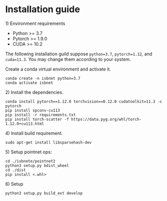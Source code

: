 # Installation guide

1\) Environment requirements

* Python >= 3.7
* Pytorch >= 1.9.0
* CUDA >= 10.2

The following installation guild suppose ``python=3.7``, ``pytorch=1.12``, and ``cuda=11.3``. You may change them according to your system.

Create a conda virtual environment and activate it.
```
conda create -n isbnet python=3.7
conda activate isbnet
```

2\) Install the dependencies.
```
conda install pytorch==1.12.0 torchvision==0.12.0 cudatoolkit=11.3 -c pytorch
pip install spconv-cu113
pip install -r requirements.txt
pip install torch-scatter -f https://data.pyg.org/whl/torch-1.12.0+cu113.html
```

4\) Install build requirement.

```
sudo apt-get install libsparsehash-dev
```

5\) Setup pointnet ops:
```
cd ./isbnete/pointnet2
python3 setup.py bdist_wheel
cd ./dist
pip install <.whl>
```

6\) Setup

```
python3 setup.py build_ext develop
```